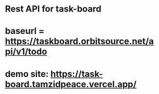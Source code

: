 # Rest API for task-board

# baseurl = https://taskboard.orbitsource.net/api/v1/todo

# demo site: https://task-board.tamzidpeace.vercel.app/
